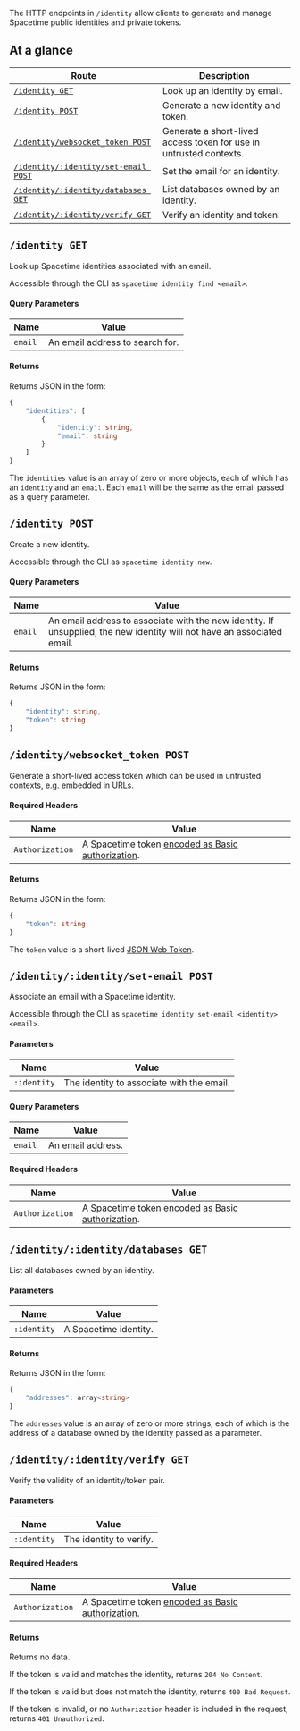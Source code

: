 The HTTP endpoints in `/identity` allow clients to generate and manage Spacetime public identities and private tokens.

## At a glance

| Route                                                                   | Description                                                        |
| ----------------------------------------------------------------------- | ------------------------------------------------------------------ |
| [`/identity GET`](#identity-get)                                        | Look up an identity by email.                                      |
| [`/identity POST`](#identity-post)                                      | Generate a new identity and token.                                 |
| [`/identity/websocket_token POST`](#identitywebsocket_token-post)       | Generate a short-lived access token for use in untrusted contexts. |
| [`/identity/:identity/set-email POST`](#identityidentityset-email-post) | Set the email for an identity.                                     |
| [`/identity/:identity/databases GET`](#identityidentitydatabases-get)   | List databases owned by an identity.                               |
| [`/identity/:identity/verify GET`](#identityidentityverify-get)         | Verify an identity and token.                                      |

## `/identity GET`

Look up Spacetime identities associated with an email.

Accessible through the CLI as `spacetime identity find <email>`.

#### Query Parameters

| Name    | Value                           |
| ------- | ------------------------------- |
| `email` | An email address to search for. |

#### Returns

Returns JSON in the form:

```typescript
{
    "identities": [
        {
            "identity": string,
            "email": string
        }
    ]
}
```

The `identities` value is an array of zero or more objects, each of which has an `identity` and an `email`. Each `email` will be the same as the email passed as a query parameter.

## `/identity POST`

Create a new identity.

Accessible through the CLI as `spacetime identity new`.

#### Query Parameters

| Name    | Value                                                                                                                   |
| ------- | ----------------------------------------------------------------------------------------------------------------------- |
| `email` | An email address to associate with the new identity. If unsupplied, the new identity will not have an associated email. |

#### Returns

Returns JSON in the form:

```typescript
{
    "identity": string,
    "token": string
}
```

## `/identity/websocket_token POST`

Generate a short-lived access token which can be used in untrusted contexts, e.g. embedded in URLs.

#### Required Headers

| Name            | Value                                                                                       |
| --------------- | ------------------------------------------------------------------------------------------- |
| `Authorization` | A Spacetime token [encoded as Basic authorization](/docs/http). |

#### Returns

Returns JSON in the form:

```typescript
{
    "token": string
}
```

The `token` value is a short-lived [JSON Web Token](https://datatracker.ietf.org/doc/html/rfc7519).

## `/identity/:identity/set-email POST`

Associate an email with a Spacetime identity.

Accessible through the CLI as `spacetime identity set-email <identity> <email>`.

#### Parameters

| Name        | Value                                     |
| ----------- | ----------------------------------------- |
| `:identity` | The identity to associate with the email. |

#### Query Parameters

| Name    | Value             |
| ------- | ----------------- |
| `email` | An email address. |

#### Required Headers

| Name            | Value                                                                                       |
| --------------- | ------------------------------------------------------------------------------------------- |
| `Authorization` | A Spacetime token [encoded as Basic authorization](/docs/http). |

## `/identity/:identity/databases GET`

List all databases owned by an identity.

#### Parameters

| Name        | Value                 |
| ----------- | --------------------- |
| `:identity` | A Spacetime identity. |

#### Returns

Returns JSON in the form:

```typescript
{
    "addresses": array<string>
}
```

The `addresses` value is an array of zero or more strings, each of which is the address of a database owned by the identity passed as a parameter.

## `/identity/:identity/verify GET`

Verify the validity of an identity/token pair.

#### Parameters

| Name        | Value                   |
| ----------- | ----------------------- |
| `:identity` | The identity to verify. |

#### Required Headers

| Name            | Value                                                                                       |
| --------------- | ------------------------------------------------------------------------------------------- |
| `Authorization` | A Spacetime token [encoded as Basic authorization](/docs/http). |

#### Returns

Returns no data.

If the token is valid and matches the identity, returns `204 No Content`.

If the token is valid but does not match the identity, returns `400 Bad Request`.

If the token is invalid, or no `Authorization` header is included in the request, returns `401 Unauthorized`.
